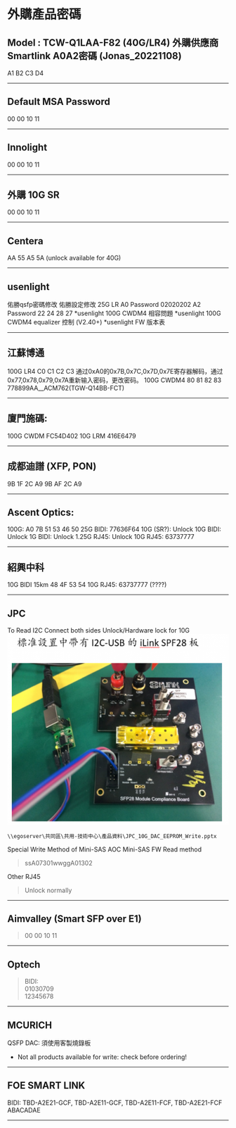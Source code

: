 外購產品密碼
===
## Model : TCW-Q1LAA-F82 (40G/LR4) 外購供應商Smartlink A0A2密碼 (Jonas_20221108)
A1 B2 C3 D4

---
## Default MSA Password
00 00 10 11

---
## Innolight
00 00 10 11

---
## 外購 10G SR
00 00 10 11

---
## Centera
AA 55 A5 5A
(unlock available for 40G)

---
## usenlight
佑勝qsfp密碼修改
佑勝設定修改
25G LR
A0 Password 02020202
A2 Password 22 24 28 27
*usenlight 100G CWDM4 相容問題
*usenlight 100G CWDM4 equalizer 控制 (V2.40+)
*usenlight FW 版本表

---
## 江蘇博通
100G LR4
C0 C1 C2 C3 通过0xA0的0x7B,0x7C,0x7D,0x7E寄存器解码，通过0x77,0x78,0x79,0x7A重新输入密码，更改密码。
100G CWDM4
80 81 82 83
778899AA__ACM762(TGW-Q14BB-FCT)

---
## 廈門施碼:
100G CWDM
FC54D402
10G LRM
416E6479

---
## 成都迪譜 (XFP, PON)
9B 1F 2C A9
9B AF 2C A9

---
## Ascent Optics:
100G: A0 7B 51 53 46 50
25G BIDI: 77636F64
10G (SR?): Unlock
10G BIDI: Unlock
1G BIDI: Unlock
1.25G RJ45: Unlock
10G RJ45: 63737777

---
## 紹興中科
10G BIDI 15km
48 4F 53 54
10G RJ45: 63737777 (????)

---
## JPC
To Read I2C Connect both sides Unlock/Hardware lock for 10G
![](fsdfvfbfdgvbfbf.png)
```
\\egoserver\共同區\共用-技術中心\產品資料\JPC_10G_DAC_EEPROM_Write.pptx
```

Special Write Method of Mini-SAS AOC Mini-SAS FW Read method
>ssA07301wwggA01302

Other RJ45
>Unlock normally

---
## Aimvalley (Smart SFP over E1)
>00 00 10 11

---
## Optech
>BIDI:  
01030709  
12345678

---
## MCURICH
QSFP DAC: 須使用客製燒錄板
- Not all products available for write: check before ordering!

---
## FOE SMART LINK
BIDI: TBD-A2E21-GCF, TBD-A2E11-GCF, TBD-A2E11-FCF, TBD-A2E21-FCF
ABACADAE

---